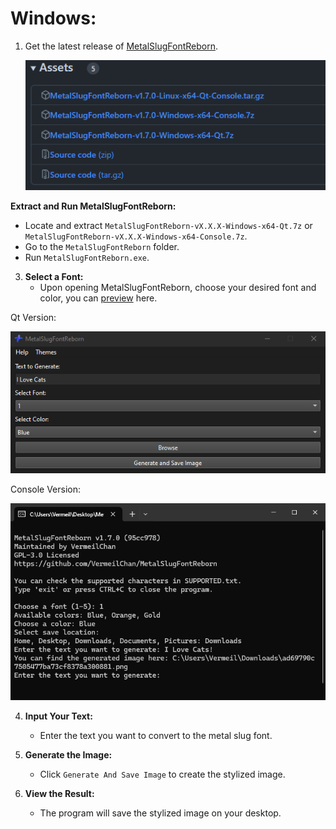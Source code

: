 # **Windows:**

1. Get the latest release of [MetalSlugFontReborn](https://github.com/VermeilChan/MetalSlugFontReborn/releases/latest).

   ![Download MetalSlugFontReborn](Markdown/Docs/Download.png)

**Extract and Run MetalSlugFontReborn:**
   - Locate and extract `MetalSlugFontReborn-vX.X.X-Windows-x64-Qt.7z` or `MetalSlugFontReborn-vX.X.X-Windows-x64-Console.7z`.
   - Go to the `MetalSlugFontReborn` folder.
   - Run `MetalSlugFontReborn.exe`.

3. **Select a Font:**
   - Upon opening MetalSlugFontReborn, choose your desired font and color, you can [preview](EXAMPLES.md) here.
   
  Qt Version:

 ![MetalSlugFontReborn](Markdown/Docs/Windows/MetalSlugFontReborn-Qt.png)

  Console Version:

  ![MetalSlugFontReborn](Markdown/Docs/Windows/MetalSlugFontReborn-Console.png)

4. **Input Your Text:**
   - Enter the text you want to convert to the metal slug font.

5. **Generate the Image:**
   - Click `Generate And Save Image` to create the stylized image.

6. **View the Result:**
   - The program will save the stylized image on your desktop.
